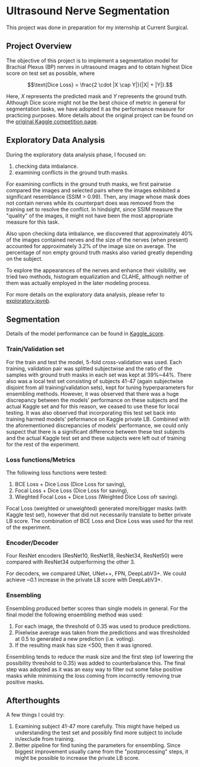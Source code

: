 # Ultrasound Nerve Segmentation
This project was done in preparation for my internship at Current Surgical.

## Project Overview
The objective of this project is to implement a segmentation model for Brachial Plexus (BP) nerves in ultrasound images and to obtain highest Dice score on test set as possible, where

$$\text{Dice Loss} = \frac{2 \cdot |X \cap Y|}{|X| + |Y|}.$$

Here, $X$ represents the predicted mask and $Y$ represents the ground truth. Although Dice score might not be the best choice of metric in general for segmentation tasks, we have adopted it as the performance measure for practicing purposes. More details about the original project can be found on the [original Kaggle competition page](https://www.kaggle.com/competitions/ultrasound-nerve-segmentation).

## Exploratory Data Analysis
During the exploratory data analysis phase, I focused on:
1. checking data imbalance.
2. examining conflicts in the ground truth masks.

For examining conflicts in the ground truth masks, we first pairwise compared the images and selected pairs where the images exhibited a significant resemblance (SSIM > 0.99). Then, any image whose mask does not contain nerves while its counterpart does was removed from the training set to resolve the conflict. In hindsight, since SSIM measure the "quality" of the images, it might not have been the most appropriate measure for this task. 

Also upon checking data imbalance, we discovered that approximately 40% of the images contained nerves and the size of the nerves (when present) accounted for approximately 3.2% of the image size on average. The percentage of non empty ground truth masks also varied greatly depending on the subject. 

To explore the appearances of the nerves and enhance their visibility, we tried two methods, histogram equalization and CLAHE, although neither of them was actually employed in the later modeling process. 

For more details on the exploratory data analysis, please refer to [exploratory.ipynb](exploratory.ipynb).

## Segmentation
Details of the model performance can be found in [Kaggle_score](Kaggle_scores.xlsx).

### Train/Validation set
For the train and test the model, 5-fold cross-validation was used. Each training, validation pair was splitted subjectwise and the ratio of the samples with ground truth masks in each set was kept at 39%~44%. There also was a local test set consisting of subjects 41-47 (again subjectwise disjoint from all training/validation sets), kept for tuning hyperparameters for ensembling methods. However, it was observed that there was a huge discrepancy between the models' performance on these subjects and the actual Kaggle set and for this reason, we ceased to use these for local testing. It was also observed that incorporating this test set back into training harmed models' peformance on Kaggle private LB. Combined with the aforementioned discrepancies of models' performance, we could only suspect that there is a significant difference between these test subjects and the actual Kaggle test set and these subjects were left out of training for the rest of the experiment.

### Loss functions/Metrics
The following loss functions were tested:

1. BCE Loss + Dice Loss (Dice Loss for saving),
2. Focal Loss + Dice Loss (Dice Loss for saving),
3. Wieghted Focal Loss + Dice Loss (Weighted Dice Loss ofr saving).

Focal Loss (weighted or unweighted) generated more/bigger masks (with Kaggle test set), however that did not necessarily translate to better private LB score. The combination of BCE Loss and Dice Loss was used for the rest of the experiment.

### Encoder/Decoder
Four ResNet encoders (ResNet10, ResNet18, ResNet34, ResNet50) were compared with ResNet34 outperforming the other 3.

For decoders, we compared UNet, UNet++, FPN, DeepLabV3+. We could achieve ~0.1 increase in the private LB score with DeepLabV3+. 

### Ensembling
Ensembling produced better scores than single models in general. For the final model the following ensembling method was used:

1. For each image, the threshold of 0.35 was used to produce predictions. 
2. Pixelwise average was taken from the predictions and was thresholded at 0.5 to generated a new prediction (i.e. voting).
3. If the resulting mask has size <500, then it was ignored.

Ensembling tends to reduce the mask size and the first step (of lowering the possibility threshold to 0.35) was added to counterbalance this. The final step was adopted as it was an easy way to filter out some false positive masks while minimising the loss coming from incorrectly removing true positive masks. 

## Afterthoughts
A few things I could try:

1. Examining subject 41-47 more carefully. This might have helped us understanding the test set and possibly find more subject to include in/exclude from training.
2. Better pipeline for find tuning the parameters for ensembling. Since biggest improvement usually came from the "postprocessing" steps, it might be possible to increase the private LB score.
